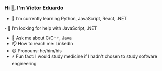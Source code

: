 ### Hi 👋, I'm Victor Eduardo 
<!-- - 🔭 I’m currently working on ... -->
- 🌱 I’m currently learning Python, JavaScript, React, .NET
<!-- - 👯 I’m looking to collaborate on ... -->- 🤔 I’m looking for help with JavaScript, .NET
- 💬 Ask me about C/C++, Java
- 📫 How to reach me: LinkedIn
- 😄 Pronouns: he/him/his
- ⚡ Fun fact: I would study medicine if I hadn't chosen to study software engineering
